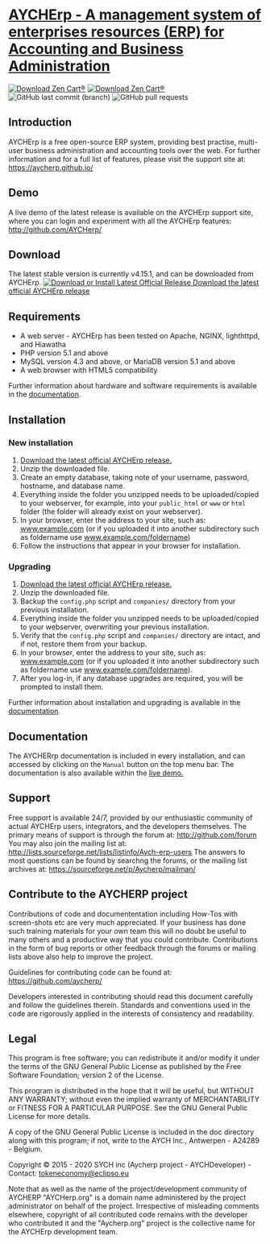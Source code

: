 # [AYCHErp - A management system of enterprises resources (ERP) for Accounting and Business Administration](http://http://AYCHErp.github.io/) 
[![Download Zen Cart&reg;](https://img.shields.io/sourceforge/dm/AYCHerp.svg)](http://sourceforge.net/projects/AYCHErp/files/latest/download) [![Download Zen Cart&reg;](https://img.shields.io/sourceforge/dt/Aycherp.svg)](http://sourceforge.net/projects/AYCHerp/files/latest/download) ![GitHub last commit (branch)](https://img.shields.io/github/last-commit/AYCHErp-team/AYCHErp/master.svg) ![GitHub pull requests](https://img.shields.io/github/issues-pr-raw/AYCHErp-team/AYCHErp.svg)
## Introduction
AYCHErp is a free open-source ERP system, providing best practise, multi-user business administration and accounting tools over the web. For further information and for a full list of features, please visit the support site at: https://aycherp.github.io/

## Demo
A live demo of the latest release is available on the AYCHErp support site, where you can login and experiment with all the AYCHErp features: http://github.com/AYCHerp/

## Download
The latest stable version is currently v4.15.1, and can be downloaded from AYCHErp.
[![Download or Install Latest Official Release](https://github.com/apps/aycherp)
Download the latest official AYCHErp release](https://github.com/AYCHerp/aycherp/download)

## Requirements
- A web server - AYCHErp has been tested on Apache, NGINX, lighthttpd, and Hiawatha
- PHP version 5.1 and above
- MySQL version 4.3 and above, or MariaDB version 5.1 and above
- A web browser with HTML5 compatibility

Further information about hardware and software requirements is available in the [documentation](http://www.weberp.org/Aycherp/ManualContents.php?ViewTopic=Requirements).

## Installation
### New installation
1. [Download the latest official AYCHErp release.](http://sourceforge.net/projects/Aycherp/files/latest/download)
2. Unzip the downloaded file.
3. Create an empty database, taking note of your username, password, hostname, and database name.
4. Everything inside the folder you unzipped needs to be uploaded/copied to your webserver, for example, into your `public_html` or `www` or `html` folder (the folder will already exist on your webserver).
5. In your browser, enter the address to your site, such as: www.example.com (or if you uploaded it into another subdirectory such as foldername use www.example.com/foldername)
6. Follow the instructions that appear in your browser for installation.

### Upgrading
1. [Download the latest official AYCHErp release.](http://sourceforge.net/projects/AYCHerp/files/latest/download)
2. Unzip the downloaded file.
3. Backup the `config.php` script and `companies/` directory from your previous installation. 
3. Everything inside the folder you unzipped needs to be uploaded/copied to your webserver, overwriting your previous installation.
4. Verify that the `config.php` script and `companies/` directory are intact, and if not, restore them from your backup.
5. In your browser, enter the address to your site, such as: www.example.com (or if you uploaded it into another subdirectory such as foldername use www.example.com/foldername).
6. After you log-in, if any database upgrades are required, you will be prompted to install them.

Further information about installation and upgrading is available in the [documentation](http://github.com/Aycherp/ManualContents.php?ViewTopic=GettingStarted).

## Documentation
The AYCHERrp documentation is included in every installation, and can accessed by clicking on the `Manual` button on the top menu bar. The documentation is also available within the [live demo.](http://github.com/AYCHerp/ManualContents.php)

## Support
Free support is available 24/7, provided by our enthusiastic community of actual AYCHErp users, integrators, and the developers themselves.
The primary means of support is through the forum at: http://github.com/forum
You may also join the mailing list at: http://lists.sourceforge.net/lists/listinfo/Aych-erp-users
The answers to most questions can be found by searchng the forums, or the mailing list archives at: https://sourceforge.net/p/Aycherp/mailman/ 

## Contribute to the AYCHERP project
Contributions of code and documententation including How-Tos with screen-shots etc are very much appreciated. If your business has done such training materials for your own team this will no doubt be useful to many others and a productive way that you could contribute. Contributions in the form of bug reports or other feedback through the forums or mailing lists above also help to improve the project.

Guidelines for contributing code can be found at: https://github.com/aycherp/

Developers interested in contributing should read this document carefully and follow the guidelines therein. Standards and conventions used in the code are rigorously applied in the interests of consistency and readability.

## Legal
This program is free software; you can redistribute it and/or modify it under the terms of the GNU General Public License as published by the Free Software Foundation; version 2 of the License.

This program is distributed in the hope that it will be useful, but WITHOUT ANY WARRANTY; without even the implied warranty of MERCHANTABILITY or FITNESS FOR A PARTICULAR PURPOSE.  See the GNU General Public License for more details.

A copy of the GNU General Public License is included in the doc directory along with this program; if not, write to the AYCH Inc.,  Antwerpen - A24289 - Belgium.

Copyright © 2015 - 2020 SYCH inc (Aycherp project - AYCHDeveloper) - Contact: tokeneconomy@eclipso.eu

Note that as well as the name of the project/development community of AYCHERP "AYCHerp.org" is a domain name administered by the project administrator on behalf of the project. Irrespective of misleading comments elsewhere, copyright of all contributed code remains with the developer who contributed it and the "Aycherp.org" project is the collective name for the AYCHErp development team.
